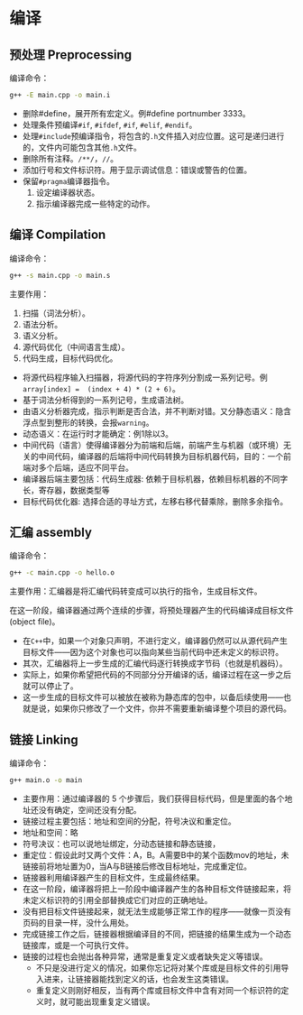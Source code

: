# 编译


## 预处理 Preprocessing

编译命令：

```bash
g++ -E main.cpp -o main.i
```

- 删除#define，展开所有宏定义。例#define portnumber 3333。
- 处理条件预编译`#if`, `#ifdef`, `#if`, `#elif`, `#endif`。
- 处理`#include`预编译指令，将包含的`.h`文件插入对应位置。这可是递归进行的，文件内可能包含其他`.h`文件。
- 删除所有注释。`/**/`，`//`。
- 添加行号和文件标识符。用于显示调试信息：错误或警告的位置。
- 保留`#pragma`编译器指令。
	1. 设定编译器状态。
	2. 指示编译器完成一些特定的动作。

## 编译 Compilation

编译命令：

```bash
g++ -s main.cpp -o main.s
```

主要作用：

1. 扫描（词法分析）。
2. 语法分析。
3. 语义分析。
4. 源代码优化（中间语言生成）。
5. 代码生成，目标代码优化。

- 将源代码程序输入扫描器，将源代码的字符序列分割成一系列记号。例`array[index] =  (index + 4) * (2 + 6)`。
- 基于词法分析得到的一系列记号，生成语法树。
- 由语义分析器完成，指示判断是否合法，并不判断对错。又分静态语义：隐含浮点型到整形的转换，会报`warning`。
- 动态语义：在运行时才能确定：例1除以3。
- 中间代码（语言）使得编译器分为前端和后端，前端产生与机器（或环境）无关的中间代码，编译器的后端将中间代码转换为目标机器代码，目的：一个前端对多个后端，适应不同平台。
- 编译器后端主要包括：代码生成器: 依赖于目标机器，依赖目标机器的不同字长，寄存器，数据类型等
- 目标代码优化器: 选择合适的寻址方式，左移右移代替乘除，删除多余指令。

## 汇编 assembly

编译命令：

```bash
g++ -c main.cpp -o hello.o
```

主要作用：汇编器是将汇编代码转变成可以执行的指令，生成目标文件。

在这一阶段，编译器通过两个连续的步骤，将预处理器产生的代码编译成目标文件(object file)。

- 在`C++`中，如果一个对象只声明，不进行定义，编译器仍然可以从源代码产生目标文件——因为这个对象也可以指向某些当前代码中还未定义的标识符。
- 其次，汇编器将上一步生成的汇编代码逐行转换成字节码（也就是机器码）。
- 实际上，如果你希望把代码的不同部分分开编译的话，编译过程在这一步之后就可以停止了。
- 这一步生成的目标文件可以被放在被称为静态库的包中，以备后续使用——也就是说，如果你只修改了一个文件，你并不需要重新编译整个项目的源代码。

## 链接 Linking

编译命令：

```bash
g++ main.o -o main
```

- 主要作用：通过编译器的 $5$ 个步骤后，我们获得目标代码，但是里面的各个地址还没有确定，空间还没有分配。
- 链接过程主要包括：地址和空间的分配，符号决议和重定位。
- 地址和空间：略
- 符号决议：也可以说地址绑定，分动态链接和静态链接，
- 重定位：假设此时又两个文件：A，B。A需要B中的某个函数mov的地址，未链接前将地址置为0，当A与B链接后修改目标地址，完成重定位。
- 链接器利用编译器产生的目标文件，生成最终结果。
- 在这一阶段，编译器将把上一阶段中编译器产生的各种目标文件链接起来，将未定义标识符的引用全部替换成它们对应的正确地址。
- 没有把目标文件链接起来，就无法生成能够正常工作的程序——就像一页没有页码的目录一样，没什么用处。
- 完成链接工作之后，链接器根据编译目的不同，把链接的结果生成为一个动态链接库，或是一个可执行文件。
- 链接的过程也会抛出各种异常，通常是重复定义或者缺失定义等错误。
	- 不只是没进行定义的情况，如果你忘记将对某个库或是目标文件的引用导入进来，让链接器能找到定义的话，也会发生这类错误。
	- 重复定义则刚好相反，当有两个库或目标文件中含有对同一个标识符的定义时，就可能出现重复定义错误。